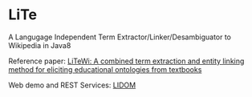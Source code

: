 # LiTe
A Langugage Independent Term Extractor/Linker/Desambiguator to Wikipedia in Java8 

Reference paper: [LiTeWi: A combined term extraction and entity linking method for eliciting educational ontologies from textbooks](http://onlinelibrary.wiley.com/doi/10.1002/asi.23398/abstract)

Web demo and REST Services: [LIDOM](http://galan.ehu.es/lidom/)



